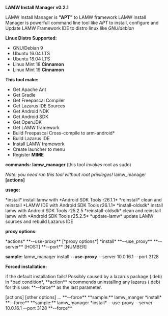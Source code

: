 **LAMW Install Manager v0.2.1**

LAMW Install Manager is  **"APT"** to LAMW framework
LAMW Install Manager is powerfull   command line tool like *APT* to install, configure and Update LAMW Framework IDE
to distro linux like *GNU/debian*

**Linux Distro Supported:**
<ul>
	<li>GNU/Debian 9</li>
	<li>Ubuntu 16.04 LTS</li>
	<li>Ubuntu 18.04 LTS</li>
	<li>Linux Mint 18 <strong>Cinnamon</strong></li>
	<li>Linux Mint 19 <strong>Cinnamon</strong></li>
</ul>		

**This tool make:**
<ul>
	<li>Get Apache Ant</li>
	<li>Get Gradle</li>
	<li>Get Freepascal Compiler</li>
	<li>Get Lazarus IDE Sources</li>
	<li>Get Android NDK</li>
	<li>Get Android SDK</li>
	<li>Get OpenJDK</li>
	<li>Get LAMW framework</li>
	<li>Build Freepascal Cross-compile to arm-android*</li>
	<li>Build Lazarus IDE</li>
	<li>Install LAMW framework</li>
	<li>Create launcher to menu</li>
	<li>Register <strong>MIME</strong> </li>
</ul>

**commands:**
	**lamw_manager** (this tool *invokes* root as sudo) 

*Note: you need run this tool without root privileges!*
lamw_manager **[actions]**


**usage:**
<p>
	*install* 				install lamw with *Android SDK Tools r26.1.1*
	*reinstall*				clean and reinstall *LAMW IDE with Android SDK Tools r26.1.1*
	*install-oldsdk*		install lamw with Android SDK Tools r25.2.5 
	*reinstall-oldsdk*		clean and reinstall lamw with *Android SDK Tools r25.2.5*
	*update-lamw*			update LAMW sources and rebuild Lazarus IDE
</p>

**proxy options:**
<p>
	*actions* **--use-proxy** [*proxy options*]
	*install* **--use_proxy** **--server** [HOST] **--port** [NUMBER]
</p>

**sample:** lamw_manager install **--use-proxy** --server 10.0.16.1 --port 3128

**Forced installation:**

<p>
	if the default installation fails!
	Possibly caused by a lazarus package (.deb) in *bad condition*, **action** recommends uninstalling any lazarus 
	(.deb) for this use: **--force** as the last parameter.
</p>

<p>
	[actions] [other options] ... **--force**
	**sample:** lamw_manger *install* **--force**
	**sample:** lamw_manager *install* --use-proxy --server 10.0.16.1 --port 3128 **--force**
</p>